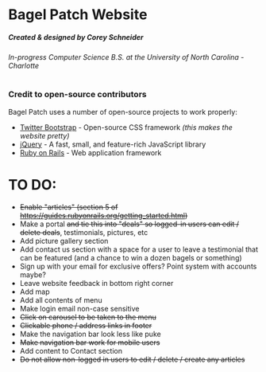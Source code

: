 # Bagel Patch Website
##### Created & designed by Corey Schneider
###### In-progress Computer Science B.S. at the University of North Carolina - Charlotte
#
#
#
### Credit to open-source contributors

Bagel Patch uses a number of open-source projects to work properly:
* [Twitter Bootstrap] - Open-source CSS framework *(this makes the website pretty)*
* [jQuery] - A fast, small, and feature-rich JavaScript library
* [Ruby on Rails] - Web application framework

# TO DO:
* <s>Enable "articles" (section 5 of https://guides.rubyonrails.org/getting_started.html)</s>
* Make a portal <s>and tie this into "deals" so logged-in users can edit / delete deals</s>, testimonials, pictures, etc
* Add picture gallery section
* Add contact us section with a space for a user to leave a testimonial that can be featured (and a chance to win a dozen bagels or something)
* Sign up with your email for exclusive offers? Point system with accounts maybe?
* Leave website feedback in bottom right corner
* Add map
* Add all contents of menu
* Make login email non-case sensitive
* <s>Click on carousel to be taken to the menu</s>
* <s>Clickable phone / address links in footer</s>
* Make the navigation bar look less like puke
* <s>Make navigation bar work for mobile users</s>
* Add content to Contact section
* <s>Do not allow non-logged in users to edit / delete / create any articles</s>

[//]: # (These are reference links used in the body of this note and get stripped out when the markdown processor does its job. There is no need to format nicely because it shouldn't be seen. Thanks SO - http://stackoverflow.com/questions/4823468/store-comments-in-markdown-syntax ..... And thank you https://dillinger.io/ for making my README easier to make!)


   [Twitter Bootstrap]: <https://getbootstrap.com/>
   [jQuery]: <http://jquery.com>
   [Ruby on Rails]: <https://rubyonrails.org/>
   
   [git-repo-url]: <https://github.com/joemccann/dillinger.git>
   [john gruber]: <http://daringfireball.net>
   [df1]: <http://daringfireball.net/projects/markdown/>
   [markdown-it]: <https://github.com/markdown-it/markdown-it>
   [Ace Editor]: <http://ace.ajax.org>
   [node.js]: <http://nodejs.org>
   [@tjholowaychuk]: <http://twitter.com/tjholowaychuk>
   [express]: <http://expressjs.com>
   [AngularJS]: <http://angularjs.org>
   [Gulp]: <http://gulpjs.com>
